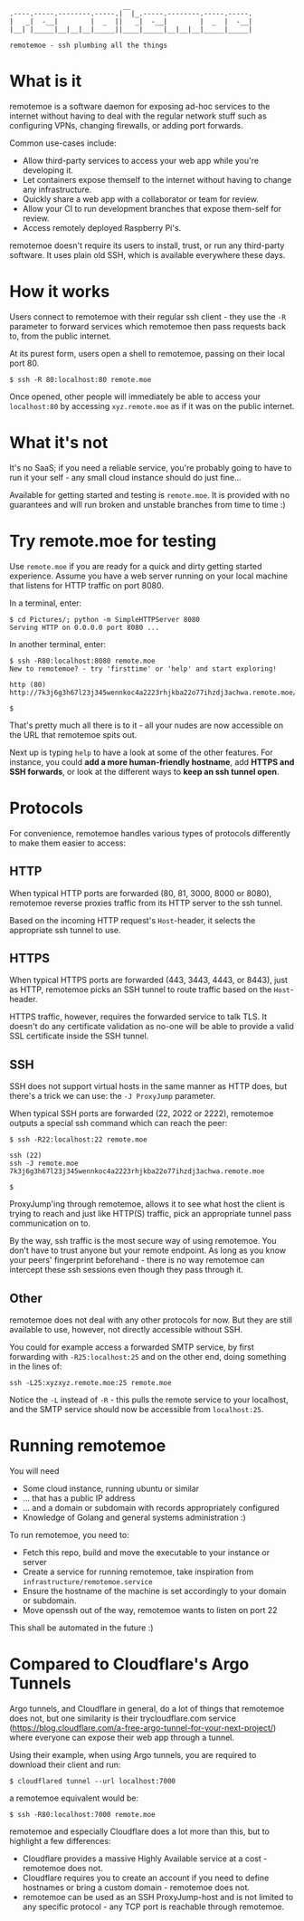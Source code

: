 ```
                            __                              
.----.-----.--------.-----.|  |_.-----.--------.-----.-----.
|   _|  -__|        |  _  ||   _|  -__|        |  _  |  -__|
|__| |_____|__|__|__|_____||____|_____|__|__|__|_____|_____|

remotemoe - ssh plumbing all the things
```

# What is it
remotemoe is a software daemon for exposing ad-hoc services to the internet without having to deal with the regular network stuff such as configuring VPNs, changing firewalls, or adding port forwards. 

Common use-cases include:
* Allow third-party services to access your web app while you're developing it.
* Let containers expose themself to the internet without having to change any infrastructure.
* Quickly share a web app with a collaborator or team for review.
* Allow your CI to run development branches that expose them-self for review.
* Access remotely deployed Raspberry Pi's.

remotemoe doesn't require its users to install, trust, or run any third-party software. It uses plain old SSH, which is available everywhere these days.

# How it works
Users connect to remotemoe with their regular ssh client - they use the `-R` parameter to forward services which remotemoe then pass requests back to, from the public internet.

At its purest form, users open a shell to remotemoe, passing on their local port 80.

```
$ ssh -R 80:localhost:80 remote.moe
```

Once opened, other people will immediately be able to access your `localhost:80` by accessing `xyz.remote.moe` as if it was on the public internet.

# What it's not
It's no SaaS; if you need a reliable service, you're probably going to have to run it your self - any small cloud instance should do just fine...

Available for getting started and testing is `remote.moe`. It is provided with no guarantees and will run broken and unstable branches from time to time :)

# Try remote.moe for testing
Use `remote.moe` if you are ready for a quick and dirty getting started experience. Assume you have a web server running on your local machine that listens for HTTP traffic on port 8080. 

In a terminal, enter: 
```
$ cd Pictures/; python -m SimpleHTTPServer 8080
Serving HTTP on 0.0.0.0 port 8080 ...
```

In another terminal, enter:
```
$ ssh -R80:localhost:8080 remote.moe
New to remotemoe? - try 'firsttime' or 'help' and start exploring!

http (80)
http://7k3j6g3h67l23j345wennkoc4a2223rhjkba22o77ihzdj3achwa.remote.moe/

$ 
```

That's pretty much all there is to it - all your nudes are now accessible on the URL that remotemoe spits out. 

Next up is typing `help` to have a look at some of the other features. For instance, you could **add a more human-friendly hostname**, add **HTTPS and SSH forwards**, or look at the different ways to **keep an ssh tunnel open**.

# Protocols
For convenience, remotemoe handles various types of protocols differently to make them easier to access:
 
## HTTP
When typical HTTP ports are forwarded (80, 81, 3000, 8000 or 8080), remotemoe reverse proxies traffic from its HTTP server to the ssh tunnel. 

Based on the incoming HTTP request's `Host`-header, it selects the appropriate ssh tunnel to use. 

## HTTPS
When typical HTTPS ports are forwarded (443, 3443, 4443, or 8443), just as HTTP, remotemoe picks an SSH tunnel to route traffic based on the `Host`-header. 

HTTPS traffic, however, requires the forwarded service to talk TLS. It doesn't do any certificate validation as no-one will be able to provide a valid SSL certificate inside the SSH tunnel. 

## SSH
SSH does not support virtual hosts in the same manner as HTTP does, but there's a trick we can use: the `-J ProxyJump` parameter.

When typical SSH ports are forwarded (22, 2022 or 2222), remotemoe outputs a special ssh command which can reach the peer:

```
$ ssh -R22:localhost:22 remote.moe

ssh (22)
ssh -J remote.moe 7k3j6g3h67l23j345wennkoc4a2223rhjkba22o77ihzdj3achwa.remote.moe

$ 
```

ProxyJump'ing through remotemoe, allows it to see what host the client is trying to reach and just like HTTP(S) traffic, pick an appropriate tunnel pass communication on to.

By the way, ssh traffic is the most secure way of using remotemoe. You don't have to trust anyone but your remote endpoint. As long as you know your peers' fingerprint beforehand - there is no way remotemoe can intercept these ssh sessions even though they pass through it.  

## Other
remotemoe does not deal with any other protocols for now. But they are still available to use, however, not directly accessible without SSH. 

You could for example access a forwarded SMTP service, by first forwarding with `-R25:localhost:25` and on the other end, doing something in the lines of:

```
ssh -L25:xyzxyz.remote.moe:25 remote.moe 
```

Notice the `-L` instead of `-R` - this pulls the remote service to your localhost, and the SMTP service should now be accessible from `localhost:25`.

# Running remotemoe
You will need
* Some cloud instance, running ubuntu or similar
* ... that has a public IP address
* ... and a domain or subdomain with records appropriately configured
* Knowledge of Golang and general systems administration :)

To run remotemoe, you need to:

* Fetch this repo, build and move the executable to your instance or server
* Create a service for running remotemoe, take inspiration from `infrastructure/remotemoe.service`
* Ensure the hostname of the machine is set accordingly to your domain or subdomain.
* Move openssh out of the way, remotemoe wants to listen on port 22

This shall be automated in the future :)

# Compared to Cloudflare's Argo Tunnels
Argo tunnels, and Cloudflare in general, do a lot of things that remotemoe does not, but one similarity is their trycloudflare.com service (https://blog.cloudflare.com/a-free-argo-tunnel-for-your-next-project/) where everyone can expose their web app through a tunnel.

Using their example, when using Argo tunnels, you are required to download their client and run:
```
$ cloudflared tunnel --url localhost:7000
```
a remotemoe equivalent would be:
```
$ ssh -R80:localhost:7000 remote.moe
```

remotemoe and especially Cloudflare does a lot more than this, but to highlight a few differences:

* Cloudflare provides a massive Highly Available service at a cost - remotemoe does not.
* Cloudflare requires you to create an account if you need to define hostnames or bring a custom domain - remotemoe does not.
* remotemoe can be used as an SSH ProxyJump-host and is not limited to any specific protocol - any TCP port is reachable through remotemoe.
